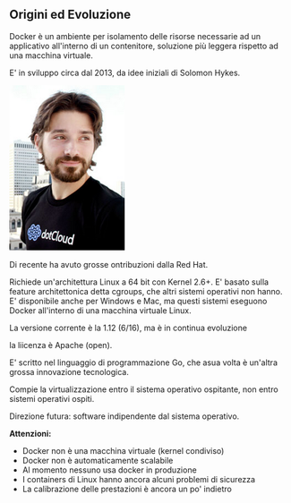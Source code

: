 ## Origini ed Evoluzione

Docker è un ambiente per isolamento delle risorse necessarie ad un applicativo all'interno di un contenitore, soluzione più leggera rispetto ad una macchina virtuale.

E' in sviluppo circa dal 2013, da idee iniziali di Solomon Hykes.

![](/gitbook/images/hykes.png)

Di recente ha avuto grosse ontribuzioni dalla Red Hat.

Richiede un'architettura Linux a 64 bit con Kernel 2.6+. E' basato sulla feature architettonica detta cgroups, che altri sistemi operativi non hanno. E' disponibile anche per Windows e Mac, ma questi sistemi eseguono Docker all'interno di una macchina virtuale Linux.

La versione corrente è la 1.12 \(6/16\), ma è in continua evoluzione

la liicenza è Apache \(open\).

E' scritto nel linguaggio di programmazione Go, che asua volta è un'altra grossa innovazione tecnologica.

Compie la virtualizzazione entro il sistema operativo ospitante, non entro sistemi operativi ospiti.

Direzione futura: software indipendente dal sistema operativo.

**Attenzioni:**

* Docker non è una macchina virtuale \(kernel condiviso\)
* Docker non è automaticamente scalabile
* Al momento nessuno usa docker in produzione
* I containers di Linux hanno ancora alcuni problemi di sicurezza
* La calibrazione delle prestazioni è ancora un po' indietro





